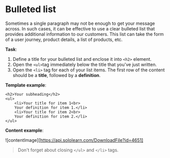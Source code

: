# Bulleted list

Sometimes a single paragraph may not be enough to get your message across. In such cases, it can be effective to use a clear bulleted list that provides additional information to our customers. This list can take the form of a user journey, product details, a list of products, etc.

**Task**:
1. Define a title for your bulleted list and enclose it into `<h2>` element.
2. Open the `<ul>`tag immediately below the title that you've just written.
3. Open the `<li>` tag for each of your list items. The first row of the content should be a **title**, followed by a **definition**.

**Template example**:
```
<h2>Your subheading</h2>
<ul>
    <li>Your title for item 1<br>
    Your definition for item 1.</li>
    <li>Your title for item 2<br>
    Your definition for item 2.</li>
</ul>
 ```

**Content example**:

![contentImage][https://api.sololearn.com/DownloadFile?id=4651]

>Don't forget about closing `</ul>` and `</li>` tags.
